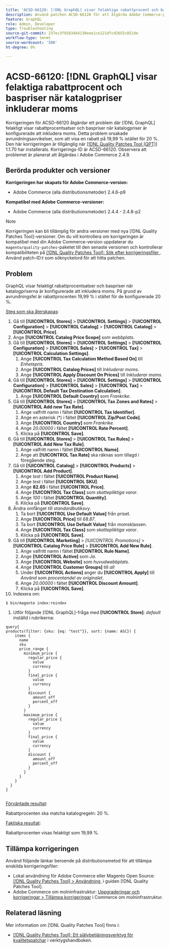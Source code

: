 ```yaml
---
title: 'ACSD-66120: [!DNL GraphQL] visar felaktiga rabattprocent och baspriser när katalogpriser inkluderar moms'
description: Använd patchen ACSD-66120 för att åtgärda Adobe Commerce-problemet där  [!DNL GraphQL] felaktigt visar rabattprocentsatser och baspriser när katalogpriserna är konfigurerade att inkludera moms. Detta problem orsakade avrundningsavvikelser, som att visa en rabatt på 19,99 % istället för 20 %.
feature: GraphQL
role: Admin, Developer
type: Troubleshooting
source-git-commit: 237ec3fb5834b4130eee1ce121dfcd2655c851de
workflow-type: tm+mt
source-wordcount: '500'
ht-degree: 0%

---
```



# ACSD-66120: [!DNL GraphQL] visar felaktiga rabattprocent och baspriser när katalogpriser inkluderar moms

Korrigeringen för ACSD-66120 åtgärdar ett problem där [!DNL GraphQL] felaktigt visar rabattprocentsatser och baspriser när katalogpriser är konfigurerade att inkludera moms. Detta problem orsakade avrundningsavvikelser, som att visa en rabatt på 19,99 % istället för 20 %. Den här korrigeringen är tillgänglig när [[!DNL Quality Patches Tool (QPT)]](/help/tools/quality-patches-tool/quality-patches-tool-to-self-serve-quality-patches.md) 1.1.70 har installerats. Korrigerings-ID är ACSD-66120. Observera att problemet är planerat att åtgärdas i Adobe Commerce 2.4.9.

## Berörda produkter och versioner

**Korrigeringen har skapats för Adobe Commerce-version:**

* Adobe Commerce (alla distributionsmetoder) 2.4.6-p9

**Kompatibel med Adobe Commerce-versioner:**

* Adobe Commerce (alla distributionsmetoder) 2.4.4 - 2.4.8-p2

>[!NOTE]
>
>Korrigeringen kan bli tillämplig för andra versioner med nya [!DNL Quality Patches Tool]-versioner. Om du vill kontrollera om korrigeringen är kompatibel med din Adobe Commerce-version uppdaterar du `magento/quality-patches`-paketet till den senaste versionen och kontrollerar kompatibiliteten på [[!DNL Quality Patches Tool]: Sök efter korrigeringsfiler &#x200B;](https://experienceleague.adobe.com/tools/commerce-quality-patches/index.html?lang=sv-SE). Använd patch-ID:t som söknyckelord för att hitta patchen.

## Problem

GraphQL visar felaktigt rabattprocentsatser och baspriser när katalogpriserna är konfigurerade att inkludera moms. På grund av avrundningsfel är rabattprocenten 19,99 % i stället för de konfigurerade 20 %.

<u>Steg som ska återskapas</u>:

1. Gå till **[!UICONTROL Stores]** > **[!UICONTROL Settings]** > **[!UICONTROL Configuration]** > **[!UICONTROL Catalog]** > **[!UICONTROL Catalog]** > **[!UICONTROL Price]**.
1. Ange **[!UICONTROL Catalog Price Scope]** som *webbplats*.
1. Gå till **[!UICONTROL Stores]** > **[!UICONTROL Settings]** > **[!UICONTROL Configuration]** > **[!UICONTROL Sales]** > **[!UICONTROL Tax]** > **[!UICONTROL Calculation Settings]**.
   1. Ange **[!UICONTROL Tax Calculation Method Based On]** till *Enhetspris*.
   1. Ange **[!UICONTROL Catalog Prices]** till *Inkluderar moms*.
   1. Ange **[!UICONTROL Apply Discount On Prices]** till *Inkluderar moms*.
1. Gå till **[!UICONTROL Stores]** > **[!UICONTROL Settings]** > **[!UICONTROL Configuration]** > **[!UICONTROL Sales]** > **[!UICONTROL Tax]** > **[!UICONTROL Default Tax Destination Calculation]**.
   1. Ange **[!UICONTROL Default Country]** som *Frankrike*.
1. Gå till **[!UICONTROL Stores]** > **[!UICONTROL Tax Zones and Rates]** > **[!UICONTROL Add new Tax Rate]**.
   1. Ange valfritt namn i fältet **[!UICONTROL Tax Identifier]**.
   1. Ange en asterisk (*) i fältet **[!UICONTROL Zip/Post Code]**.
   1. Ange **[!UICONTROL Country]** som *Frankrike*.
   1. Ange *20.00000* i fältet **[!UICONTROL Rate Percent]**.
   1. Klicka på **[!UICONTROL Save]**.
1. Gå till **[!UICONTROL Stores]** > **[!UICONTROL Tax Rules]** > **[!UICONTROL Add New Tax Rule]**.
   1. Ange valfritt namn i fältet **[!UICONTROL Name]**.
   1. Ange att **[!UICONTROL Tax Rate]** ska räknas som tillagd i föregående steg.
1. Gå till **[!UICONTROL Catalog]** > **[!UICONTROL Products]** > **[!UICONTROL Add Product]**.
   1. Ange *test* i fältet **[!UICONTROL Product Name]**.
   1. Ange *test* i fältet **[!UICONTROL SKU]**.
   1. Ange **82.65** i fältet **[!UICONTROL Price]**.
   1. Ange **[!UICONTROL Tax Class]** som *skattepliktiga varor*.
   1. Ange *100* i fältet **[!UICONTROL Quantity]**.
   1. Klicka på **[!UICONTROL Save]**.
1. Ändra omfånget till *standardbutiksvy*.
   1. Ta bort **[!UICONTROL Use Default Value]** från priset.
   1. Ange **[!UICONTROL Price]** till *68.87*.
   1. Ta bort **[!UICONTROL Use Default Value]** från momsklassen.
   1. Ange **[!UICONTROL Tax Class]** som *skattepliktiga varor*. 
   1. Klicka på **[!UICONTROL Save]**.
1. Gå till **[!UICONTROL Marketing]** > *[!UICONTROL Promotions]* > **[!UICONTROL Catalog Price Rule]** > **[!UICONTROL Add New Rule]**.
   1. Ange valfritt namn i fältet **[!UICONTROL Rule Name]**.
   1. Ange **[!UICONTROL Active]** som *Ja*.
   1. Ange **[!UICONTROL Website]** som *huvudwebbplats*.
   1. Ange **[!UICONTROL Customer Groups]** till *all*
   1. Under **[!UICONTROL Actions]** anger du **[!UICONTROL Apply]** till *Använd som procentandel av originalet*.
   1. Ange *20.00000* i fältet **[!UICONTROL Discount Amount]**.
   1. Klicka på **[!UICONTROL Save]**.
1. Indexera om:

```
$ bin/magento index:reindex
```

1. Utför följande [!DNL GraphQL]-fråga med **[!UICONTROL Store]**: *default* inställd i rubrikerna:

```
query{
products(filter: {sku: {eq: "test"}}, sort: {name: ASC}) {
    items {
      name
      sku
      price_range {
        minimum_price {
          regular_price {
            value
            currency
          }
          final_price {
            value
            currency
          }
          discount {
            amount_off
            percent_off
          }
        }
        maximum_price {
          regular_price {
            value
            currency
          }
          final_price {
            value
            currency
          }
          discount {
            amount_off
            percent_off
          }
        }
      }
    }
  }
}
  
```

<u>Förväntade resultat</u>:

Rabattprocenten ska matcha katalogregeln: 20 %.

<u>Faktiska resultat</u>:

Rabattprocenten visas felaktigt som 19,99 %.

## Tillämpa korrigeringen

Använd följande länkar beroende på distributionsmetod för att tillämpa enskilda korrigeringsfiler:

* Lokal användning för Adobe Commerce eller Magento Open Source: [[!DNL Quality Patches Tool] > Användning &#x200B;](/help/tools/quality-patches-tool/usage.md) i guiden [!DNL Quality Patches Tool].
* Adobe Commerce om molninfrastruktur: [Uppgraderingar och korrigeringar > Tillämpa korrigeringar](https://experienceleague.adobe.com/docs/commerce-cloud-service/user-guide/develop/upgrade/apply-patches.html?lang=sv-SE) i Commerce om molninfrastruktur.

## Relaterad läsning

Mer information om [!DNL Quality Patches Tool] finns i:

* [[!DNL Quality Patches Tool]: Ett självbetjäningsverktyg för kvalitetspatchar](/help/tools/quality-patches-tool/quality-patches-tool-to-self-serve-quality-patches.md) i verktygshandboken.
